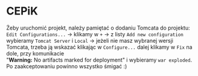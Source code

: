# CEPiK
Żeby uruchomić projekt, należy pamiętać o dodaniu Tomcata do projektu:  
`Edit Configurations...` -> klikamy w `+` -> z listy `Add new configuration` wybieramy `Tomcat Server` i `Local` ->
jeżeli nie masz wybranej wersji Tomcata, trzeba ją wskazać klikając w `Configure...` dalej klikamy w `Fix` na dole, przy komunikacie  
"**Warning:** No artifacts marked for deployment" i wybieramy `war exploded`.  
Po zaakceptowaniu powinno wszystko śmigać :)  
